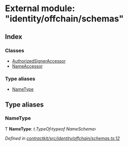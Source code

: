 # External module: "identity/offchain/schemas"

## Index

### Classes

* [AuthorizedSignerAccessor](../classes/_identity_offchain_schemas_.authorizedsigneraccessor.md)
* [NameAccessor](../classes/_identity_offchain_schemas_.nameaccessor.md)

### Type aliases

* [NameType](_identity_offchain_schemas_.md#nametype)

## Type aliases

###  NameType

Ƭ **NameType**: *t.TypeOf‹typeof NameSchema›*

*Defined in [contractkit/src/identity/offchain/schemas.ts:12](https://github.com/celo-org/celo-monorepo/blob/master/packages/contractkit/src/identity/offchain/schemas.ts#L12)*
